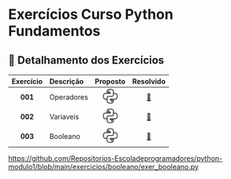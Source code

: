 # Exercícios Curso Python Fundamentos 

## 📂 **Detalhamento dos Exercícios**

| Exercício | Descrição | Proposto  | Resolvido |
|:-----------:|:-----------|:------------:|:---------------:|
| **001** | Operadores | [![.py](https://github.com/Repositorios-Escoladeprogramadores/python-modulo1/blob/main/icons/icons8-python-32.png ".py")](https://github.com/Repositorios-Escoladeprogramadores/python-modulo1/blob/main/exercicios/operadores/exer_operadores.py) | [📝](https://github.com/Repositorios-Escoladeprogramadores/python-modulo1/blob/main/exercicios/operadores/exer_operadores_gabarito.txt) |
| **002** | Variaveis | [![.py](https://github.com/Repositorios-Escoladeprogramadores/python-modulo1/blob/main/icons/icons8-python-32.png ".py")](https://github.com/Repositorios-Escoladeprogramadores/python-modulo1/blob/main/exercicios/variaveis/exer_variaveis.py) | [📝](https://github.com/Repositorios-Escoladeprogramadores/python-modulo1/blob/main/exercicios/variaveis/exer_variaveis_gabarito.txt) |
| **003** | Booleano | [![.py](https://github.com/Repositorios-Escoladeprogramadores/python-modulo1/blob/main/icons/icons8-python-32.png ".py")](https://github.com/Repositorios-Escoladeprogramadores/python-modulo1/blob/main/exercicios/booleano/exer_booleano.py) | [📝](https://github.com/Repositorios-Escoladeprogramadores/python-modulo1/blob/main/exercicios/variaveis/exer_variaveis_gabarito.txt) |

https://github.com/Repositorios-Escoladeprogramadores/python-modulo1/blob/main/exercicios/booleano/exer_booleano.py

